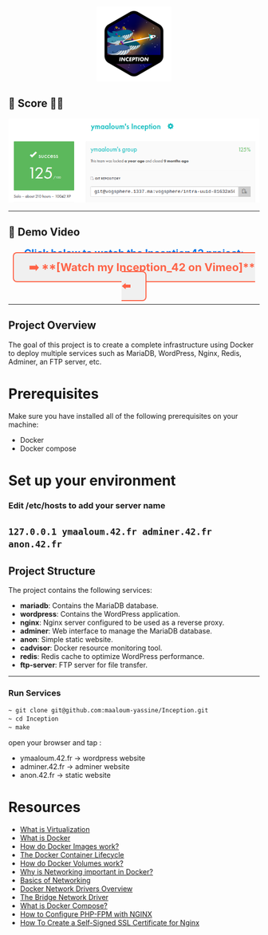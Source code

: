 <p align="center">
  <img src="https://github.com/maaloum-yassine/42/blob/main/logo_project42/inceptionn.png" alt="Cub3D 42 project badge"/>
</p>

## 🎥 Score 🥇✅
<p align="center">
  <img src="https://github.com/maaloum-yassine/42/blob/main/score/Inception42.png" alt="Score 42 project 115"/>
</p>

---

## 🎥 **Demo Video**
<div align="center">
  <strong style="font-size: 20px; color: #0073e6;">Click below to watch the Inception42 project:</strong>  
  <br>
  <a href="https://vimeo.com/manage/videos/1065029898" style="font-size: 22px; font-weight: bold; color: #FF6347; text-decoration: none; background-color: #f0f0f0; padding: 15px 30px; border-radius: 8px; border: 2px solid #FF6347;">
    ➡️ **[Watch my Inception_42 on Vimeo]** ⬅️
  </a>
</div>

---

## Project Overview
The goal of this project is to create a complete infrastructure using Docker to deploy multiple services such as MariaDB, WordPress, Nginx, Redis, Adminer, an FTP server, etc.

# Prerequisites
Make sure you have installed all of the following prerequisites on your machine:
- Docker
- Docker compose
# Set up your environment
### Edit /etc/hosts to add your server name
``` 127.0.0.1 ymaaloum.42.fr adminer.42.fr anon.42.fr  ```
---

## Project Structure
The project contains the following services:

- **mariadb**: Contains the MariaDB database.
- **wordpress**: Contains the WordPress application.
- **nginx**: Nginx server configured to be used as a reverse proxy.
- **adminer**: Web interface to manage the MariaDB database.
- **anon**: Simple static website.
- **cadvisor**: Docker resource monitoring tool.
- **redis**: Redis cache to optimize WordPress performance.
- **ftp-server**: FTP server for file transfer.

---

### Run Services
```bash
~ git clone git@github.com:maaloum-yassine/Inception.git
~ cd Inception
~ make
```
open your browser and tap :
- ymaaloum.42.fr -> wordpress website
- adminer.42.fr -> adminer website
- anon.42.fr -> static website
# Resources
- [What is Virtualization](https://dev.to/alubhorta/what-is-virtualization-bare-metal-vs-virtual-machines-vs-containers-99a)
- [What is Docker](https://dev.to/alubhorta/what-is-docker-docker-made-easy-part-1-him)
- [How do Docker Images work?](https://dev.to/alubhorta/how-do-docker-images-work-docker-made-easy-part-2-1b41)
- [The Docker Container Lifecycle](https://dev.to/alubhorta/the-docker-container-lifecycle-docker-made-easy-3-554o)
- [How do Docker Volumes work?](https://dev.to/alubhorta/how-do-docker-volumes-enable-persistence-for-containers-docker-made-easy-4-5fgc)
- [Why is Networking important in Docker? ](https://dev.to/alubhorta/why-is-networking-important-in-docker-networking-in-docker-1-3mef)
- [Basics of Networking ](https://dev.to/alubhorta/basics-of-networking-networking-in-docker-2-2jl9)
- [Docker Network Drivers Overview](https://dev.to/alubhorta/docker-network-drivers-overview-30c)
- [The Bridge Network Driver ](https://dev.to/alubhorta/the-bridge-network-driver-networking-in-docker-6-1ahf)
- [What is Docker Compose? ](https://dev.to/alubhorta/what-is-docker-compose-with-demo-bfp)
- [How to Configure PHP-FPM with NGINX](https://www.digitalocean.com/community/tutorials/php-fpm-nginx)
- [How To Create a Self-Signed SSL Certificate for Nginx](https://www.digitalocean.com/community/tutorials/how-to-create-a-self-signed-ssl-certificate-for-nginx-in-ubuntu-20-04-1)

